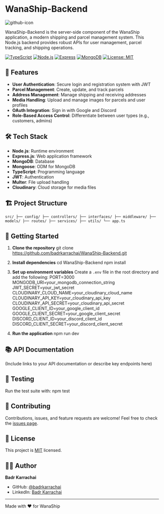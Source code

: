 # WanaShip-Backend

![github-icon](https://github.com/user-attachments/assets/9e3ef174-0b83-4d34-9c0f-33477d8a298c)

WanaShip-Backend is the server-side component of the WanaShip application, a modern shipping and parcel management system. This Node.js backend provides robust APIs for user management, parcel tracking, and shipping operations.

[![TypeScript](https://img.shields.io/badge/TypeScript-5.0.4-blue.svg)](https://www.typescriptlang.org/)
[![Node.js](https://img.shields.io/badge/Node.js-18.16.0-green.svg)](https://nodejs.org/)
[![Express](https://img.shields.io/badge/Express-4.18.2-lightgrey.svg)](https://expressjs.com/)
[![MongoDB](https://img.shields.io/badge/MongoDB-6.0-green.svg)](https://www.mongodb.com/)
[![License: MIT](https://img.shields.io/badge/License-MIT-yellow.svg)](https://opensource.org/licenses/MIT)

## 🚀 Features

- **User Authentication**: Secure login and registration system with JWT
- **Parcel Management**: Create, update, and track parcels
- **Address Management**: Manage shipping and receiving addresses
- **Media Handling**: Upload and manage images for parcels and user profiles
- **OAuth Integration**: Sign in with Google and Discord
- **Role-Based Access Control**: Differentiate between user types (e.g., customers, admins)

## 🛠 Tech Stack

- **Node.js**: Runtime environment
- **Express.js**: Web application framework
- **MongoDB**: Database
- **Mongoose**: ODM for MongoDB
- **TypeScript**: Programming language
- **JWT**: Authentication
- **Multer**: File upload handling
- **Cloudinary**: Cloud storage for media files

## 🏗 Project Structure

`
src/
├── config/
├── controllers/
├── interfaces/
├── middleware/
├── models/
├── routes/
├── services/
├── utils/
└── app.ts
`

## 🚦 Getting Started

1. **Clone the repository**
git clone https://github.com/badrkarrachai/WanaShip-Backend.git

2. **Install dependencies**
cd WanaShip-Backend
npm install

3. **Set up environment variables**
Create a `.env` file in the root directory and add the following:
PORT=3000
MONGODB_URI=your_mongodb_connection_string
JWT_SECRET=your_jwt_secret
CLOUDINARY_CLOUD_NAME=your_cloudinary_cloud_name
CLOUDINARY_API_KEY=your_cloudinary_api_key
CLOUDINARY_API_SECRET=your_cloudinary_api_secret
GOOGLE_CLIENT_ID=your_google_client_id
GOOGLE_CLIENT_SECRET=your_google_client_secret
DISCORD_CLIENT_ID=your_discord_client_id
DISCORD_CLIENT_SECRET=your_discord_client_secret

4. **Run the application**
npm run dev

## 📚 API Documentation

(Include links to your API documentation or describe key endpoints here)

## 🧪 Testing

Run the test suite with:
npm test

## 🤝 Contributing

Contributions, issues, and feature requests are welcome! Feel free to check the [issues page](https://github.com/badrkarrachai/WanaShip-Backend/issues).

## 📝 License

This project is [MIT](LICENSE) licensed.

## 👨‍💻 Author

**Badr Karrachai**

- GitHub: [@badrkarrachai](https://github.com/badrkarrachai)
- LinkedIn: [Badr Karrachai](https://www.linkedin.com/in/badrkarrachai/)

---

Made with ❤️ for WanaShip
